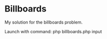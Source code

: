 # Billboards
My solution for the billboards problem.

Launch with command:
php billboards.php input

